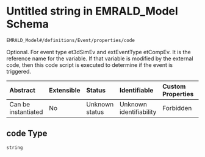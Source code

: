 # Untitled string in EMRALD_Model Schema

```txt
EMRALD_Model#/definitions/Event/properties/code
```

Optional. For event type et3dSimEv and extEventType etCompEv. It is the reference name for the variable. If that variable is modified by the external code, then this code script is executed to determine if the event is triggered.

| Abstract            | Extensible | Status         | Identifiable            | Custom Properties | Additional Properties | Access Restrictions | Defined In                                                                                                    |
| :------------------ | :--------- | :------------- | :---------------------- | :---------------- | :-------------------- | :------------------ | :------------------------------------------------------------------------------------------------------------ |
| Can be instantiated | No         | Unknown status | Unknown identifiability | Forbidden         | Allowed               | none                | [EMRALD_JsonSchemaV3_0.json*](../../../../../Emrald-UI/out/EMRALD_JsonSchemaV3_0.json "open original schema") |

## code Type

`string`
